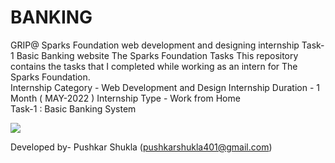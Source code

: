 # BANKING                                         
GRIP@ Sparks Foundation web development and designing internship 
Task-1 Basic Banking website The Sparks Foundation Tasks This repository contains the tasks that I completed while working as an intern for The Sparks Foundation.  
Internship Category - Web Development and Design 
Internship Duration - 1 Month ( MAY-2022 ) 
Internship Type - Work from Home  
Task-1 : Basic Banking System


<p float="center">
  <img src="demo_vedio.gif" />
</p>

Developed by- Pushkar Shukla (pushkarshukla401@gmail.com)